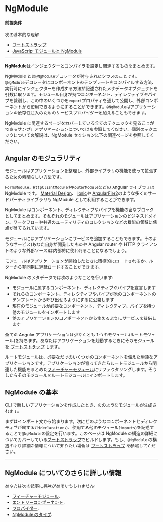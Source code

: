 # NgModule

#### 前提条件

次の基本的な理解

* [ブートストラップ](guide/bootstrapping)
* [JavaScript モジュールと NgModule](guide/ngmodule-vs-jsmodule)

<hr>

**NgModule**はインジェクターとコンパイラを設定し関連するものをまとめます。

NgModule とは`@NgModule`デコレータが付与されたクラスのことです。`@NgModule`デコレータはコンポーネントのテンプレートをコンパイルする方法、実行時にインジェクターを作成する方法が記述されたメタデータオブジェクトを引数に取ります。モジュール自身が持つコンポーネント、ディレクティブやパイプを識別し、この中のいくつかを`export`プロパティを通して公開し、外部コンポーネントから使用できるようにすることができます。`@NgModule`はアプリケーションの依存性注入のためのサービスプロバイダーを加えることもできます。

NgModule に関連するページをカバーしている全てのテクニックを見ることができるサンプルアプリケーションについては<live-example></live-example>を参照してください。個別のテクニックについての解説は、NgModule セクション以下の関連ページを参照してください。

## Angular のモジュラリティ

モジュールはアプリケーションを整理し、外部ライブラリの機能を使って拡張するための素晴らしい方法です。

`FormsModule`、`HttpClientModule`や`RouterModule`などの Angular ライブラリは NgModule です。
<a href="https://material.angular.io/">Material Design</a>、
<a href="http://ionicframework.com/">Ionic</a>や
<a href="https://github.com/angular/angularfire2">AngularFire2</a>のような多くのサードパーティライブラリも NgModule として利用することができます。

NgModule はコンポーネント、ディレクティブやパイプを機能の密なブロックとしてまとめます。それぞれのモジュールはアプリケーションのビジネスドメイン、ワークフローや共通のユーティリティのコレクションなどの機能の領域に焦点が当てられています。

モジュールにはアプリケーションにサービスを追加することもできます。そのようなサービス(あなた自身が開発したものや Angular router や HTTP クライアントのような外部ソース)は内部的に使われることになるでしょう。

モジュールはアプリケーションが開始したときに積極的にロードされるか、ルーターから非同期に遅延ロードすることができます。

NgModule のメタデータでは次のようなことを行います:

* モジュールに属するコンポーネント、ディレクティブやパイプを宣言します
* それらのコンポーネント、ディレクティブやパイプが他のコンポーネントのテンプレートから呼び出せるようにするに公開します
* 現在のモジュールが必要なコンポーネント、ディレクティブ、パイプを持つ他のモジュールをインポートします
* 他のアプリケーションのコンポーネントから使えるようにサービスを提供します

全ての Angular アプリケーションは少なくとも 1 つのモジュール(ルートモジュール)を持ちます。あなたはアプリケーションを起動するときにそのモジュールを [ブートストラップ](guide/bootstrapping) します。

ルートモジュールは、必要なだけのいくつかのコンポーネントを備えた単純なアプリケーションです。アプリケーションが育ってきたらルートモジュールから関連した機能をまとめた[フィーチャーモジュール](guide/feature-modules)にリファクタリングします。そうしたらそのモジュールをルートモジュールにインポートします。

## NgModule の基本

CLI で新しいアプリケーションを作成したとき、次のようなモジュールが生成されます。

<code-example path="bootstrapping/src/app/app.module.ts" region="whole-ngmodule" title="src/app/app.module.ts" linenums="false">
</code-example>

まずはインポート文から始まります。次にどのようなコンポーネントとディレクティブが属するか(`declarations`)、使用する他のモジュール(`imports`)を記述することで`@NgModule`の設定を行います。このページは NgModule の構造の詳細についてカバーしている[ブートストラップ](guide/bootstrapping)でビルドします。もし、`@NgModule` の構造のより詳細な情報について知りたい場合は [ブートストラップ](guide/bootstrapping) を参照してください。

<hr />

## NgModule についてのさらに詳しい情報

あなたは次の記事に興味があるかもしれません:

* [フィーチャーモジュール](guide/feature-modules).
* [エントリーコンポーネント](guide/entry-components).
* [プロバイダー](guide/providers).
* [NgModule のタイプ](guide/module-types).
